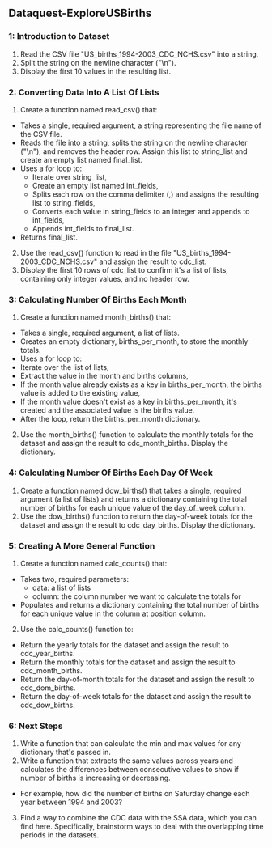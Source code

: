 ## Dataquest-ExploreUSBirths

### 1: Introduction to Dataset
1. Read the CSV file "US_births_1994-2003_CDC_NCHS.csv" into a string.
2. Split the string on the newline character ("\n").
3. Display the first 10 values in the resulting list.

### 2: Converting Data Into A List Of Lists
1. Create a function named read_csv() that:
* Takes a single, required argument, a string representing the file name of the CSV file.
* Reads the file into a string, splits the string on the newline character ("\n"), and removes the header row. Assign this list to string_list and create an empty list named final_list.
* Uses a for loop to:
  * Iterate over string_list,
  * Create an empty list named int_fields,
  * Splits each row on the comma delimiter (,) and assigns the resulting list to string_fields,
  * Converts each value in string_fields to an integer and appends to int_fields,
  * Appends int_fields to final_list.
* Returns final_list.
2. Use the read_csv() function to read in the file "US_births_1994-2003_CDC_NCHS.csv" and assign the result to cdc_list.
3. Display the first 10 rows of cdc_list to confirm it's a list of lists, containing only integer values, and no header row.

### 3: Calculating Number Of Births Each Month
1. Create a function named month_births() that:
* Takes a single, required argument, a list of lists.
* Creates an empty dictionary, births_per_month, to store the monthly totals.
* Uses a for loop to:
 * Iterate over the list of lists,
 * Extract the value in the month and births columns,
 * If the month value already exists as a key in births_per_month, the births value is added to the existing value,
 * If the month value doesn't exist as a key in births_per_month, it's created and the associated value is the births value.
* After the loop, return the births_per_month dictionary.
2. Use the month_births() function to calculate the monthly totals for the dataset and assign the result to cdc_month_births. Display the dictionary.

### 4: Calculating Number Of Births Each Day Of Week
1. Create a function named dow_births() that takes a single, required argument (a list of lists) and returns a dictionary containing the total number of births for each unique value of the day_of_week column.
2. Use the dow_births() function to return the day-of-week totals for the dataset and assign the result to cdc_day_births. Display the dictionary.

### 5: Creating A More General Function
1. Create a function named calc_counts() that:
* Takes two, required parameters:
  * data: a list of lists
  * column: the column number we want to calculate the totals for
* Populates and returns a dictionary containing the total number of births for each unique value in the column at position column.
2. Use the calc_counts() function to:
* Return the yearly totals for the dataset and assign the result to cdc_year_births.
* Return the monthly totals for the dataset and assign the result to cdc_month_births.
* Return the day-of-month totals for the dataset and assign the result to cdc_dom_births.
* Return the day-of-week totals for the dataset and assign the result to cdc_dow_births.
  
### 6: Next Steps
1. Write a function that can calculate the min and max values for any dictionary that's passed in.
2. Write a function that extracts the same values across years and calculates the differences between consecutive values to show if number of births is increasing or decreasing.
  * For example, how did the number of births on Saturday change each year between 1994 and 2003?
3. Find a way to combine the CDC data with the SSA data, which you can find here. Specifically, brainstorm ways to deal with the overlapping time periods in the datasets.

